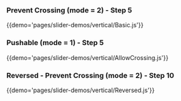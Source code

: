### Prevent Crossing (mode = 2) - Step 5 
{{demo='pages/slider-demos/vertical/Basic.js'}}

### Pushable (mode = 1) - Step 5 
{{demo='pages/slider-demos/vertical/AllowCrossing.js'}}

### Reversed - Prevent Crossing (mode = 2) - Step 10 
{{demo='pages/slider-demos/vertical/Reversed.js'}}
